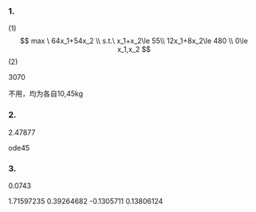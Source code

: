 ### 1.

(1)
$$
max \ 64x_1+54x_2 \\
s.t.\ x_1+x_2\le 55\\
12x_1+8x_2\le 480 \\
0\le x_1,x_2
$$
(2)

3070



不用，均为各自10,45kg

### 2.

2.47877

ode45

### 3.

0.0743

 1.71597235  0.39264682 -0.1305711   0.13806124




